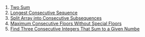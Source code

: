 1) [Two Sum](https://leetcode.com/problems/two-sum/)
2) [Longest Consecutive Sequence](https://leetcode.com/problems/longest-consecutive-sequence/)
3) [Split Array into Consecutive Subsequences](https://leetcode.com/problems/split-array-into-consecutive-subsequences/)
4) [Maximum Consecutive Floors Without Special Floors](https://leetcode.com/problems/maximum-consecutive-floors-without-special-floors/)
5) [Find Three Consecutive Integers That Sum to a Given Numbe](https://leetcode.com/problems/find-three-consecutive-integers-that-sum-to-a-given-number/)

